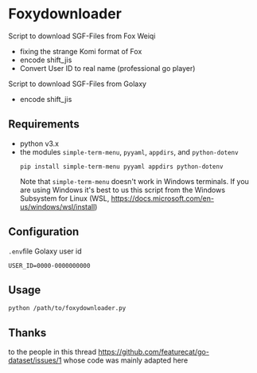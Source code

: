# Foxydownloader

Script to download SGF-Files from Fox Weiqi
- fixing the strange Komi format of Fox
- encode shift_jis
- Convert User ID to real name (professional go player)

Script to download SGF-Files from Golaxy
- encode shift_jis


## Requirements
- python v3.x
- the modules `simple-term-menu`, `pyyaml`, `appdirs`, and `python-dotenv`
  ``` 
  pip install simple-term-menu pyyaml appdirs python-dotenv
  ```
  Note that `simple-term-menu` doesn't work in Windows terminals. If you are using Windows it's best to us this script from the Windows Subsystem for Linux (WSL, https://docs.microsoft.com/en-us/windows/wsl/install)


## Configuration
`.env`file
Golaxy user id
```
USER_ID=0000-0000000000
```


## Usage 
``` 
python /path/to/foxydownloader.py 
```

## Thanks
to the people in this thread https://github.com/featurecat/go-dataset/issues/1 whose code was mainly adapted here
